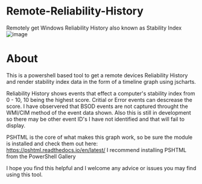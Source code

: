 # Remote-Reliability-History
Remotely get Windows Reliability History also known as Stability Index
![image](https://github.com/ricofox959/Remote-Reliability-History/assets/23040918/34284bc6-9f80-414f-917e-5de27ad5dca5)

# About
This is a powershell based tool to get a remote devices Reliability History and render stability index data in the form of a timeline graph using jscharts.

Reliability History shows events that effect a computer's stability index from 0 - 10, 10 being the highest score. Critial or Error events can descrease the score.
I have observered that BSOD events are not captured throught the WMI/CIM method of the event data shown.
Also this is still in development so there may be other event ID's I have not identified and that will fail to display.

PSHTML is the core of what makes this graph work, so be sure the module is installed and check them out here: https://pshtml.readthedocs.io/en/latest/
I recommend installing PSHTML from the PowerShell Gallery 

I hope you find this helpful and I welcome any advice or issues you may find using this tool.
